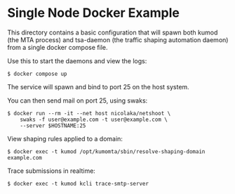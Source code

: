 # Single Node Docker Example

This directory contains a basic configuration that will spawn
both kumod (the MTA process) and tsa-daemon (the traffic shaping
automation daemon) from a single docker compose file.

Use this to start the daemons and view the logs:

```console
$ docker compose up
```

The service will spawn and bind to port 25 on the host system.

You can then send mail on port 25, using swaks:

```console
$ docker run --rm -it --net host nicolaka/netshoot \
    swaks -f user@example.com -t user@example.com \
    --server $HOSTNAME:25
```

View shaping rules applied to a domain:

```console
$ docker exec -t kumod /opt/kumomta/sbin/resolve-shaping-domain example.com
```

Trace submissions in realtime:

```console
$ docker exec -t kumod kcli trace-smtp-server
```

